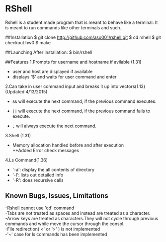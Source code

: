 # RShell

Rshell is a student made program that is meant to behave like a terminal. It is meant to run commands like other terminals and such.

##Installation
$ git clone http://github.com/aso001/rshell.git
$ cd rshell
$ git checkout hw0
$ make

##Launching
After installation:
$ bin/rshell

##Features
1.Prompts for username and hostname if avilable (1.31)
- user and host are displayed if available
- displays '$' and waits for user command and enter

2.Can take in user command input and breaks it up into vectors(1.13)  (Updated 4/13/2015)
- `&&` will execute the next command, if the previous command executes.

- `||` will execute the next command, if the previous command fails to execute.

- `;` will always execute the next command.

3.Shell (1.31)
- Memory allocation handled before and after execution  
++Added Error check messages  

4.Ls Command(1.36)  
- '-a': display the all contents of directory 
- '-l': lists out detailed info  
- '-R': does recursive calls  

## Known Bugs, Issues, Limitations 
-Rshell cannot use 'cd' command  
-Tabs are not treated as spaces and instead are treated as a character.  
-Arrow keys are treated as characters.They will not cycle through previous commands and while move the cursor through the consol.  
-File redirection('<' or '>' ) is not implemented  
-'~' case for ls commands has been implemented   
